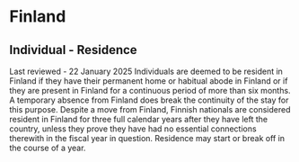 # Finland
## Individual - Residence
Last reviewed - 22 January 2025
Individuals are deemed to be resident in Finland if they have their permanent home or habitual abode in Finland or if they are present in Finland for a continuous period of more than six months. A temporary absence from Finland does break the continuity of the stay for this purpose. Despite a move from Finland, Finnish nationals are considered resident in Finland for three full calendar years after they have left the country, unless they prove they have had no essential connections therewith in the fiscal year in question. Residence may start or break off in the course of a year.
